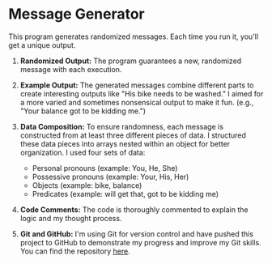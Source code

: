 # Message Generator

This program generates randomized messages. Each time you run it, you'll get a unique output.

1.  **Randomized Output:** The program guarantees a new, randomized message with each execution.

2.  **Example Output:**  The generated messages combine different parts to create interesting outputs like "His bike needs to be washed."  I aimed for a more varied and sometimes nonsensical output to make it fun.  (e.g., "Your balance got to be kidding me.")

3.  **Data Composition:**  To ensure randomness, each message is constructed from at least three different pieces of data. I structured these data pieces into arrays nested within an object for better organization. I used four sets of data:
     - Personal pronouns (example: You, He, She)
     -  Possessive pronouns (example: Your, His, Her)
     - Objects (example: bike, balance)
     - Predicates (example: will get that, got to be kidding me)

4.  **Code Comments:** The code is thoroughly commented to explain the logic and my thought process.

5.  **Git and GitHub:** I'm using Git for version control and have pushed this project to GitHub to demonstrate my progress and improve my Git skills. You can find the repository [here](https://github.com/LeonardBoecker/message-generator).
